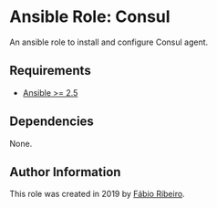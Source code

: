 # Ansible Role: Consul
An ansible role to install and configure Consul agent.

## Requirements
- [Ansible >= 2.5](https://ansible.com/)

## Dependencies
None.

## Author Information
This role was created in 2019 by [Fábio Ribeiro](https://github.com/fabiorphp).
